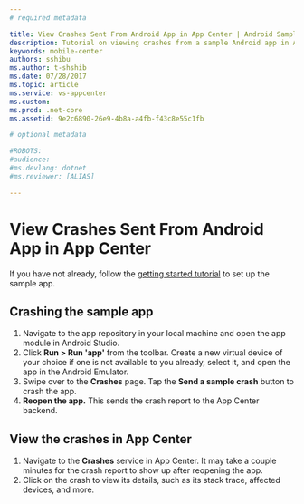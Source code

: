 ```yaml
---
# required metadata

title: View Crashes Sent From Android App in App Center | Android Sample App Tutorials
description: Tutorial on viewing crashes from a sample Android app in App Center
keywords: mobile-center
authors: sshibu
ms.author: t-shshib
ms.date: 07/28/2017
ms.topic: article
ms.service: vs-appcenter
ms.custom:
ms.prod: .net-core
ms.assetid: 9e2c6890-26e9-4b8a-a4fb-f43c8e55c1fb

# optional metadata

#ROBOTS:
#audience:
#ms.devlang: dotnet
#ms.reviewer: [ALIAS]

---
```


# View Crashes Sent From Android App in App Center
If you have not already, follow the [getting started tutorial](getting-started.md) to set up the sample app.

## Crashing the sample app
1. Navigate to the app repository in your local machine and open the app module in Android Studio.
2. Click **Run > Run 'app'** from the toolbar. Create a new virtual device of your choice if one is not available to you already, select it, and open the app in the Android Emulator.
3. Swipe over to the **Crashes** page. Tap the **Send a sample crash** button to crash the app.
4. **Reopen the app.** This sends the crash report to the App Center backend.  


## View the crashes in App Center
1. Navigate to the **Crashes** service in App Center. It may take a couple minutes for the crash report to show up after reopening the app.
2. Click on the crash to view its details, such as its stack trace, affected devices, and more.
